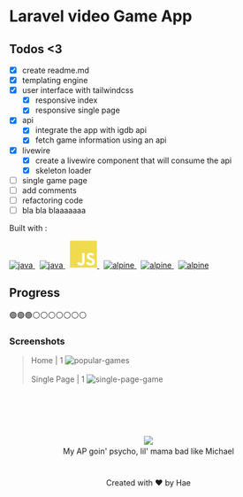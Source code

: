 # Laravel video Game App

## Todos <3
- [x] create readme.md
- [x] templating engine
- [x] user interface with tailwindcss 
    - [x] responsive index
    - [x] responsive single page
- [x] api
    - [x] integrate the app with igdb api
    - [x] fetch game information using an api
- [x] livewire
    - [x] create a livewire component that will consume the api
    - [x] skeleton loader
- [ ] single game page
- [ ] add comments
- [ ] refactoring code
- [ ] bla bla blaaaaaaa

Built with : <br>
<p align="left"> 
<a href="https://www.tailwindcss.com" target="_blank"> 
<img src="https://camo.githubusercontent.com/bcd4bda49ef6cd9537db065920f4f4f6ac670eae0e0adf2c5133c19b319f1574/68747470733a2f2f627261646c632e67616c6c65727963646e2e76736173736574732e696f2f657874656e73696f6e732f627261646c632f7673636f64652d7461696c77696e646373732f302e322e302f313535383034303536333634392f4d6963726f736f66742e56697375616c53747564696f2e53657276696365732e49636f6e732e44656661756c74" alt="java" width="50" height="50"/> </a>&nbsp
<a href="https://www.laravel.com" target="_blank"> <img src="https://upload.wikimedia.org/wikipedia/commons/thumb/9/9a/Laravel.svg/985px-Laravel.svg.png" alt="java" width=50" height="50"/> </a>&nbsp
<a href="https://www.developer.mozilla.org/en-US/docs/Web/JavaScript" target="_blank"> 
<img src="https://raw.githubusercontent.com/devicons/devicon/master/icons/javascript/javascript-plain.svg" alt="javascript" width="50" height="50"/> </a>&nbsp
<a href="https://www.alpinejs.dev" target="_blank"> 
<img src="https://avatars.githubusercontent.com/u/59030169?s=280&v=4" alt="alpine" width="50" height="50"/> </a>&nbsp
<a href="#" target="_blank"> 
<img src="https://e7.pngegg.com/pngimages/482/922/png-clipart-application-programming-interface-logo-computer-programming-api-icon-text-logo.png" alt="alpine" width="50" height="50"/> </a>&nbsp
<a href="https://laravel-livewire.com/" target="_blank"> 
<img src="https://laravel-livewire.com/img/twitter.png" alt="alpine" width="50" height="50"/> </a>
</p>

## Progress
🟢🟢🟢⚪⚪⚪⚪⚪⚪⚪ <br>
    
### Screenshots
> Home | 1
![popular-games](https://user-images.githubusercontent.com/106018819/232819602-a0c5f8c2-e136-4bd8-b280-0418f0afda37.png) <br> <br>
> Single Page | 1
![single-page-game](https://user-images.githubusercontent.com/106018819/232823592-1c4d5fe6-247f-4e49-82ce-e34c68ca390a.png)

<br><br><br>
##
<p align="center">
<img src="https://thumbs.gfycat.com/SmugDismalAxolotl-max-1mb.gif"/> <br>
My AP goin' psycho, lil' mama bad like Michael <br>
</p>

#
<p align="center">
Created with ❤️ by Hae
</p>
